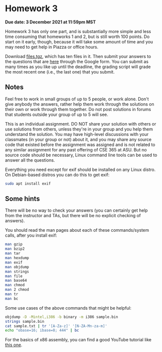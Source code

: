 # Homework 3

__Due date: 3 December 2021 at 11:59pm MST__

Homework 3 has only one part, and is substantially more simple and less time
consuming that homeworks 1 and 2, but is still worth 100 points.  Do start on
it early, though, because it will take some amount of time and you may need to
get help in Piazza or office hours.

Download [files.tgz](files.tgz), which has ten files in it.  Then submit your
answers to the questions that are [here](https://forms.gle/cnsHm8aVnQ6pCSo78) through the Google form.  You can
submit as many times as you like up until the deadline, the grading script will
grade the most recent one (i.e., the last one) that you submit.

## Notes

Feel free to work in small groups of up to 5 people, or work alone.  Don't give
anybody the answers, rather help them work through the solutions on their own
or work through them together.  Do not post solutions in forums that students
outside your group of up to 5 will see.

This is an individual assignment. DO NOT share your solution with others or use
solutions from others, unless they're in your group and you help them
understand the solution.  You may have high-level discussions with your
classmates (in your group or not) about it, and you may share any source code
that existed before the assignment was assigned and is not related to any
similar assignment for any past offering of CSE 365 at ASU.  But no source code
should be necessary, Linux command line tools can be used to answer all the
questions.


Everything you need except for exif should be installed on any Linux distro.
On Debian-based distros you can do this to get exif:

```bash
sudo apt install exif
```

## Some hints

There will be no way to check your answers (you can certainly get help from the instructor and TAs, but there will be no explicit checking of answers).

You should read the man pages about each of these commands/system calls, after you install exif:

```bash
man gzip
man bzip2
man tar
man hexdump
man exif
man objdump
man strings
man file
man base64
man chmod
man 2 chmod
man tr
man bc
```

Some use cases of the above commands that might be helpful:

```bash
objdump -D -Mintel,i386 -b binary -m i386 sample.bin
strings sample.bin
cat sample.txt | tr '[A-Za-z]' '[N-ZA-Mn-za-m]'
echo "obase=16; ibase=8; 444" | bc
```

For the basics of x86 assembly, you can find a good YouTube tutorial like [this one](https://www.youtube.com/watch?v=75gBFiFtAb8).

